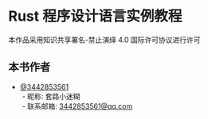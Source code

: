 # Rust 程序设计语言实例教程

本作品采用知识共享署名-禁止演绎 4.0 国际许可协议进行许可

## 本书作者

+ [@3442853561](https://github.com/3442853561)  
  - 昵称: 套路小迷糊  
  - 联系邮箱: 3442853561@qq.com  
